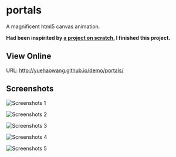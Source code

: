 # portals
A  magnificent html5 canvas animation.

**Had been inspirited by [a project on scratch](https://scratch.mit.edu/projects/86663460/), I finished this project.**

## View Online
URL: http://yuehaowang.github.io/demo/portals/

## Screenshots

![Screenshots 1](http://img.blog.csdn.net/20151211220857405)

![Screenshots 2](http://img.blog.csdn.net/20151211220921631)

![Screenshots 3](http://img.blog.csdn.net/20151211220953523)

![Screenshots 4](http://img.blog.csdn.net/20151211221028456)

![Screenshots 5](http://img.blog.csdn.net/20151211221047002)
